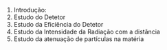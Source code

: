1. Introdução:
2. Estudo do Detetor
3. Estudo da Eficiência do Detetor
4. Estudo da Intensidade da Radiação com a distância
5. Estudo da atenuação de partículas na matéria